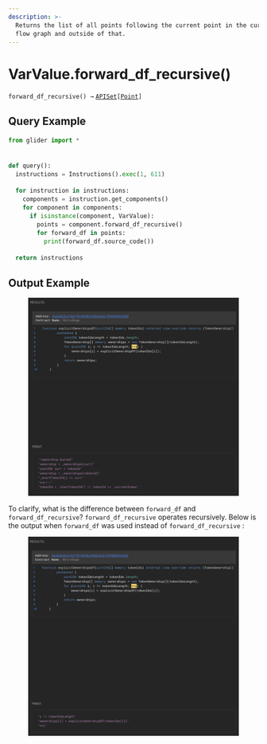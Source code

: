 ```yaml
---
description: >-
  Returns the list of all points following the current point in the current data
  flow graph and outside of that.
---
```


# VarValue.forward\_df\_recursive()

`forward_df_recursive() →` [`APISet`](../../iterables/apiset.md)`[`[`Point`](../point/)`]`

## Query Example

```python
from glider import *


def query():
  instructions = Instructions().exec(1, 611)

  for instruction in instructions:
    components = instruction.get_components()
    for component in components:
      if isinstance(component, VarValue):
        points = component.forward_df_recursive()
        for forward_df in points:
          print(forward_df.source_code())

  return instructions
```

## Output Example

<figure><img src="../../../.gitbook/assets/image (18) (1).png" alt=""><figcaption></figcaption></figure>

To clarify, what is the difference between `forward_df` and `forward_df_recursive`? `forward_df_recursive` operates recursively. Below is the output when `forward_df` was used instead of `forward_df_recursive` :

<figure><img src="../../../.gitbook/assets/Screenshot 2024-09-26 at 15.30.52.png" alt=""><figcaption></figcaption></figure>
